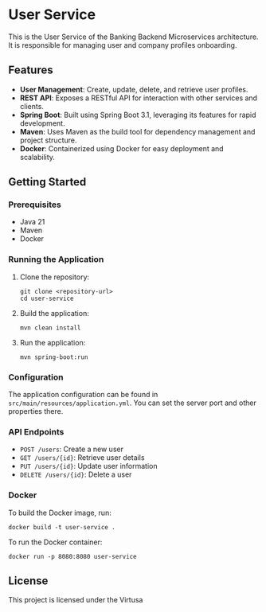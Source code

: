 # User Service

This is the User Service of the Banking Backend Microservices architecture. It is responsible for managing user and company profiles onboarding.

## Features

- **User Management**: Create, update, delete, and retrieve user profiles.
- **REST API**: Exposes a RESTful API for interaction with other services and clients.
- **Spring Boot**: Built using Spring Boot 3.1, leveraging its features for rapid development.
- **Maven**: Uses Maven as the build tool for dependency management and project structure.
- **Docker**: Containerized using Docker for easy deployment and scalability.

## Getting Started

### Prerequisites

- Java 21
- Maven
- Docker

### Running the Application

1. Clone the repository:
   ```
   git clone <repository-url>
   cd user-service
   ```

2. Build the application:
   ```
   mvn clean install
   ```

3. Run the application:
   ```
   mvn spring-boot:run
   ```

### Configuration

The application configuration can be found in `src/main/resources/application.yml`. You can set the server port and other properties there.

### API Endpoints

- `POST /users`: Create a new user
- `GET /users/{id}`: Retrieve user details
- `PUT /users/{id}`: Update user information
- `DELETE /users/{id}`: Delete a user

### Docker

To build the Docker image, run:
```
docker build -t user-service .
```

To run the Docker container:
```
docker run -p 8080:8080 user-service
```

## License

This project is licensed under the Virtusa
